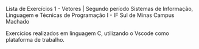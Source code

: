 Lista de Exercícios 1 - Vetores | Segundo período Sistemas de Informação, Linguagem e Técnicas de Programação I - IF Sul de Minas Campus Machado

Exercícios realizados em linguagem C, utilizando o Vscode como plataforma de trabalho.